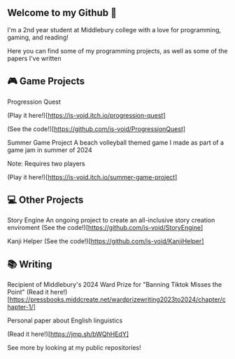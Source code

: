 ## Welcome to my Github 👋
I'm a 2nd year student at Middlebury college with a love for programming, gaming, and reading!

Here you can find some of my programming projects, as well as some of the papers I've written


## 🎮 Game Projects
Progression Quest

(Play it here!)[https://is-void.itch.io/progression-quest]

(See the code!)[https://github.com/is-void/ProgressionQuest]


Summer Game Project
A beach volleyball themed game I made as part of a game jam in summer of 2024

Note: Requires two players

(Play it here!)[https://is-void.itch.io/summer-game-project]


## 💻 Other Projects
Story Engine
An ongoing project to create an all-inclusive story creation enviroment
(See the code!)[https://github.com/is-void/StoryEngine]

Kanji Helper
(See the code!)[https://github.com/is-void/KanjiHelper]


## 📚 Writing
Recipient of Middlebury's 2024 Ward Prize for "Banning Tiktok Misses the Point"
(Read it here!)[https://pressbooks.middcreate.net/wardprizewriting2023to2024/chapter/chapter-1/]

Personal paper about English linguistics

(Read it here!)[https://jmp.sh/bWQhHEdY]


See more by looking at my public repositories!

<!--
**is-void/is-void** is a ✨ _special_ ✨ repository because its `README.md` (this file) appears on your GitHub profile.

Here are some ideas to get you started:

- 🔭 I’m currently working on ...
- 🌱 I’m currently learning ...
- 👯 I’m looking to collaborate on ...
- 🤔 I’m looking for help with ...
- 💬 Ask me about ...
- 📫 How to reach me: ...
- 😄 Pronouns: ...
- ⚡ Fun fact: ...
-->
